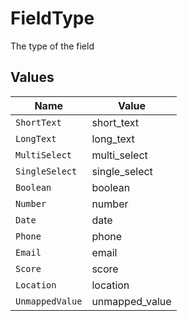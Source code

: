 # FieldType

The type of the field


## Values

| Name            | Value           |
| --------------- | --------------- |
| `ShortText`     | short_text      |
| `LongText`      | long_text       |
| `MultiSelect`   | multi_select    |
| `SingleSelect`  | single_select   |
| `Boolean`       | boolean         |
| `Number`        | number          |
| `Date`          | date            |
| `Phone`         | phone           |
| `Email`         | email           |
| `Score`         | score           |
| `Location`      | location        |
| `UnmappedValue` | unmapped_value  |